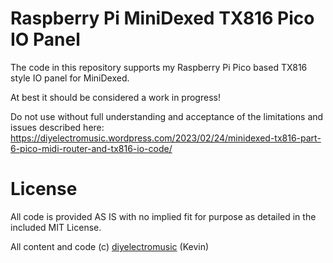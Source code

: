 # Raspberry Pi MiniDexed TX816 Pico IO Panel

The code in this repository supports my Raspberry Pi Pico based TX816 style IO panel for MiniDexed.

At best it should be considered a work in progress!

Do not use without full understanding and acceptance of the limitations and issues described here: https://diyelectromusic.wordpress.com/2023/02/24/minidexed-tx816-part-6-pico-midi-router-and-tx816-io-code/


# License

All code is provided AS IS with no implied fit for purpose as detailed in the included MIT License.

All content and code (c) <a rel="me" href="https://mastodon.social/@diyelectromusic">diyelectromusic</a> (Kevin)

